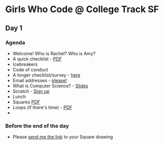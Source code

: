 # Girls Who Code @ College Track SF

## Day 1
### Agenda
* Welcome! Who is Rachel? Who is Amy?
* A quick checklist - [PDF](https://github.com/rbobbins/collegetrack/blob/master/nov22/Check%20List.pdf?raw=true)
* Icebreakers
* Code of conduct
* A longer checklist/survey - [here](http://www.erasurvey.org/survey3/gwcclub1.htm)
* Email addresses - [please!](https://docs.google.com/forms/d/1CeF7-hRQhGM3n8IwogWE9JrpLEyviDsMySePd4zwMYQ/viewform)
* What is Computer Science? -  [Slides](https://github.com/rbobbins/collegetrack/blob/master/nov22/1%20Real%20World%20CS%20Examples.pdf?raw=true)
* Scratch - [Sign up](http://scratch.mit.edu/)
* Lunch
* Squares [PDF](https://github.com/rbobbins/collegetrack/blob/master/nov22/1%20First%20Square%20Lab.pdf?raw=true)
* Loops (if there's time) - [PDF](https://github.com/rbobbins/collegetrack/blob/master/nov22/1%20Generative%20Art%20Lab.pdf?raw=true)
* 

### Before the end of the day
* Please [send me the link](https://docs.google.com/forms/d/18Ynm73qJQ1FNGxiTJZLgw3DuOwjFL2tWC7wznC-iSpQ/viewform) to your Square drawing

